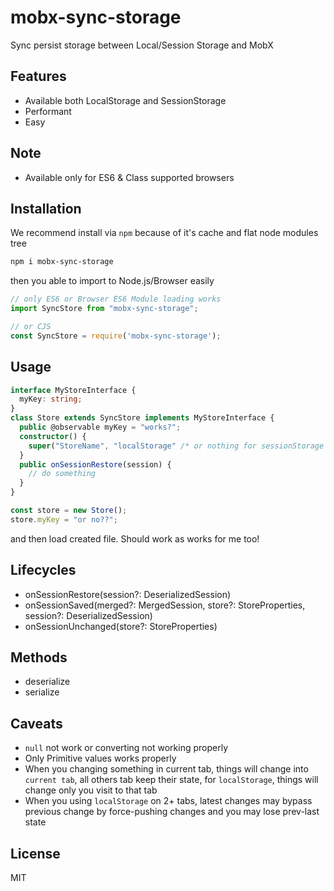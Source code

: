 # mobx-sync-storage

Sync persist storage between Local/Session Storage and MobX

## Features

- Available both LocalStorage and SessionStorage
- Performant
- Easy

## Note

- Available only for ES6 & Class supported browsers

## Installation

We recommend install via `npm` because of it's cache and flat node modules tree

```bash
npm i mobx-sync-storage
```

then you able to import to Node.js/Browser easily

```js
// only ES6 or Browser ES6 Module loading works
import SyncStore from "mobx-sync-storage";

// or CJS
const SyncStore = require('mobx-sync-storage');
```

## Usage

```ts
interface MyStoreInterface {
  myKey: string;
}
class Store extends SyncStore implements MyStoreInterface {
  public @observable myKey = "works?";
  constructor() {
    super("StoreName", "localStorage" /* or nothing for sessionStorage */);
  }
  public onSessionRestore(session) {
    // do something
  }
}

const store = new Store();
store.myKey = "or no??";
```

and then load created file. Should work as works for me too!

## Lifecycles

- onSessionRestore(session?: DeserializedSession)
- onSessionSaved(merged?: MergedSession, store?: StoreProperties, session?: DeserializedSession)
- onSessionUnchanged(store?: StoreProperties)

## Methods

- deserialize
- serialize

## Caveats

- `null` not work or converting not working properly
- Only Primitive values works properly
- When you changing something in current tab, things will change into `current tab`, all others tab keep their state, for `localStorage`, things will change only you visit to that tab
- When you using `localStorage` on 2+ tabs, latest changes may bypass previous change by force-pushing changes and you may lose prev-last state

## License

MIT
